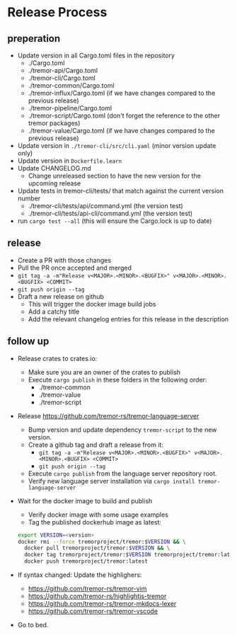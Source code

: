 # Release Process


## preperation

* Update version in all Cargo.toml files in the repository
  - ./Cargo.toml
  - ./tremor-api/Cargo.toml
  - ./tremor-cli/Cargo.toml
  - ./tremor-common/Cargo.toml
  - ./tremor-influx/Cargo.toml (if we have changes compared to the previous release)
  - ./tremor-pipeline/Cargo.toml
  - ./tremor-script/Cargo.toml (don't forget the reference to the other tremor packages)
  - ./tremor-value/Cargo.toml (if we have changes compared to the previous release)
* Update version in `./tremor-cli/src/cli.yaml` (minor version update only)
* Update version in `Dockerfile.learn`
* Update CHANGELOG.md
  - Change unreleased section to have the new version for the upcoming release
* Update tests in tremor-cli/tests/ that match against the current version number
  - ./tremor-cli/tests/api/command.yml (the version test)
  - ./tremor-cli/tests/api-cli/command.yml (the version test)
* run `cargo test --all` (this will ensure the Cargo.lock is up to date)

## release

* Create a PR with those changes
* Pull the PR once accepted and merged
* `git tag -a -m"Release v<MAJOR>.<MINOR>.<BUGFIX>" v<MAJOR>.<MINOR>.<BUGFIX> <COMMIT>`
* `git push origin --tag`
* Draft a new release on github
  - This will trigger the docker image build jobs
  - Add a catchy title
  - Add the relevant changelog entries for this release in the description

## follow up

* Release crates to crates.io:
  - Make sure you are an owner of the crates to publish
  - Execute `cargo publish` in these folders in the following order:
    - ./tremor-common
    - ./tremor-value
    - ./tremor-script
* Release https://github.com/tremor-rs/tremor-language-server
  - Bump version and update dependency `tremor-script` to the new version.
  - Create a github tag and draft a release from it:
    - `git tag -a -m"Release v<MAJOR>.<MINOR>.<BUGFIX>" v<MAJOR>.<MINOR>.<BUGFIX> <COMMIT>`
    - `git push origin --tag`
  - Execute `cargo publish` from the language server repository root.
  - Verify new language server installation via `cargo install tremor-language-server`
* Wait for the docker image to build and publish
  - Verify docker image with some usage examples
  - Tag the published dockerhub image as latest:

  ```sh
  export VERSION=<version>
  docker rmi --force tremorproject/tremor:$VERSION && \
    docker pull tremorproject/tremor:$VERSION && \
    docker tag tremorproject/tremor:$VERSION tremorproject/tremor:latest && \
    docker push tremorproject/tremor:latest
  ```

* If syntax changed: Update the highlighers:
  - https://github.com/tremor-rs/tremor-vim
  - https://github.com/tremor-rs/highlightjs-tremor
  - https://github.com/tremor-rs/tremor-mkdocs-lexer
  - https://github.com/tremor-rs/tremor-vscode
* Go to bed.
